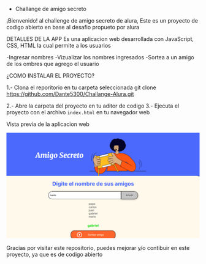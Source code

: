 - Challange de amigo secreto

¡Bienvenido! al challenge de amigo secreto de alura, Este es un proyecto de codigo abierto en base al desafio propueto por alura

DETALLES DE LA APP
Es una aplicacion web desarrollada con JavaScript, CSS, HTML la cual permite a los usuarios

-Ingresar nombres
-Vizualizar los nombres ingresados
-Sortea a un amigo de los ombres que agrego el usuario

¿COMO INSTALAR EL PROYECTO?

1.- Clona el reporitorio en tu carpeta seleccionada
git clone https://github.com/Dante5300/Challange-Alura.git

2.- Abre la carpeta del proyecto en tu aditor de codigo
3.- Ejecuta el proyecto con el archivo ```index.html``` en tu navegador web

Vista previa de la aplicacion web

![alt text](./assets/image.png)

Gracias por visitar este repositorio, puedes mejorar y/o contibuir en este proyecto, ya que es de codigo abierto
